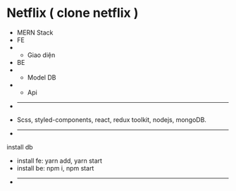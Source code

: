 # Netflix ( clone netflix )
+ MERN Stack
+ FE
+ - Giao diện 
+ BE
+ - Model DB
+ - Api
+ ---------------------------------------------
+ Scss, styled-components, react, redux toolkit, nodejs, mongoDB.
+ ---------------------------------------------
install db
+ install fe: yarn add, yarn start
+ install be: npm i, npm start
+ ---------------------------------------------
